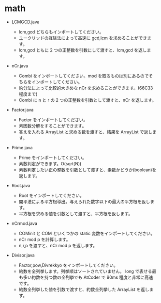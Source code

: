 # math

- LCMGCD.java

  - lcm,gcd どちらもインポートしてください。
  - ユークリッドの互除法によって高速に gcd,lcm を求めることができます。
  - lcm,gcd ともに 2 つの正整数を引数にして渡すと、lcm,gcd を返します。

- nCr.java

  - Combi をインポートしてください。mod を取るものは別にあるのでそちらをインポートしてください。
  - 約分法によって比較的大きめな nCr を求めることができます。(66C33 程度まで)
  - Combi に n と r の 2 つの正整数を引数として渡すと、nCr を返します。

- Factor.java

  - Factor をインポートしてください。
  - 素因数分解をすることができます。
  - 答えを入れる ArrayList と求める数を渡すと、結果を ArrayList で返します。

- Prime.java

  - Prime をインポートしてください。
  - 素数判定ができます。O(sqrt(N))
  - 素数判定したい正の整数を引数として渡すと、素数かどうか(boolean)を返します。

- Root.java

  - Root をインポートしてください。
  - 開平法による平方根導出。与えられた数字以下の最大の平方根を返します。
  - 平方根を求める値を引数として渡すと、平方根を返します。

- nCrmod.java

  - COMinit と COM といくつかの static 変数をインポートしてください。
  - nCr mod p を計算します。
  - n,r,p を渡すと、nCr mod p を返します。

- Divisor.java
  - Factor,pow,Divrekkyo をインポートしてください。
  - 約数を全列挙します。列挙順はソートされていません。 long で表せる最も多い約数を持つ数の全列挙でも AtCoder で 90ms 程度と非常に高速です。
  - 約数全列挙した値を引数で渡すと、約数全列挙した ArrayList を返します。
